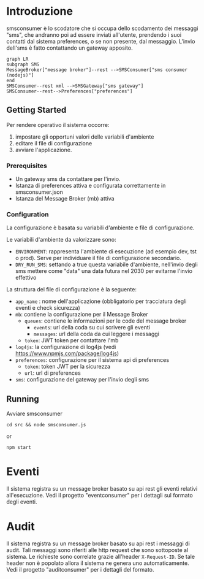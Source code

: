 # Introduzione

smsconsumer è lo scodatore che si occupa dello scodamento dei messaggi "sms", che andranno poi ad essere inviati all'utente, prendendo i suoi contatti dal sistema preferences, o se non presente, dal messaggio. L'invio dell'sms è fatto contattando un gateway apposito.

```mermaid
graph LR
subgraph SMS
MessageBroker["message broker"]--rest -->SMSConsumer["sms consumer (nodejs)"]
end
SMSConsumer--rest xml -->SMSGateway["sms gateway"]
SMSConsumer--rest-->Preferences["preferences"]
```


## Getting Started

Per rendere operativo il sistema occorre:
1. impostare gli opportuni valori delle variabili d'ambiente
1. editare il file di configurazione
1. avviare l'applicazione.


### Prerequisites

* Un gateway sms da contattare per l'invio.
* Istanza di preferences attiva e configurata correttamente in smsconsumer.json
* Istanza del Message Broker (mb) attiva

### Configuration

La configurazione è basata su variabili d'ambiente e file di configurazione.

Le variabili d'ambiente da valorizzare sono:
* `ENVIRONMENT`: rappresenta l'ambiente di esecuzione (ad esempio dev, tst o prod). Serve per individuare il file di configurazione secondario.
* `DRY_RUN_SMS`: settando a true questa variabile d'ambiente, nell'invio degli sms mettere come "data" una data futura nel 2030 per evitarne l'invio effettivo

La struttura del file di configurazione è la seguente:

* `app_name` : nome dell'applicazione (obbligatorio per tracciatura degli eventi e check sicurezza)
* `mb`: contiene la configurazione per il Message Broker
    * `queues`: contiene le informazioni per le code del message broker
        * `events`: url della coda su cui scrivere gli eventi
        * `messages`: url della coda da cui leggere i messaggi
    * `token`: JWT token per contattare l'mb
* `log4js`: la configurazione di log4js (vedi https://www.npmjs.com/package/log4js)
* `preferences`: configurazione per il sistema api di preferences
    * `token`: token JWT per la sicurezza
    * `url`: url di preferences
* `sms`: configurazione del gateway per l'invio degli sms


## Running

Avviare smsconsumer
```
cd src && node smsconsumer.js
```

or

```
npm start
```

# Eventi
Il sistema registra su un message broker basato su api rest gli eventi relativi all'esecuzione. Vedi il progetto "eventconsumer" per i dettagli sul formato degli eventi.

# Audit
Il sistema registra su un message broker basato su api rest i messaggi di audit. Tali messaggi sono riferiti alle http request che sono sottoposte al sistema. Le richieste sono correlate grazie all'header `X-Request-ID`. Se tale header non è popolato allora il sistema ne genera uno automaticamente. Vedi il progetto "auditconsumer" per i dettagli del formato.

